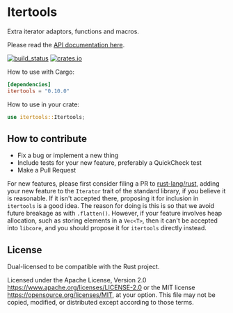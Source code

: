 # Itertools

Extra iterator adaptors, functions and macros.

Please read the [API documentation here](https://docs.rs/itertools/).

[![build_status](https://github.com/rust-itertools/itertools/actions/workflows/ci.yml/badge.svg)](https://github.com/rust-itertools/itertools/actions)
[![crates.io](https://img.shields.io/crates/v/itertools.svg)](https://crates.io/crates/itertools)

How to use with Cargo:

```toml
[dependencies]
itertools = "0.10.0"
```

How to use in your crate:

```rust
use itertools::Itertools;
```

## How to contribute

- Fix a bug or implement a new thing
- Include tests for your new feature, preferably a QuickCheck test
- Make a Pull Request

For new features, please first consider filing a PR to [rust-lang/rust](https://github.com/rust-lang/rust),
adding your new feature to the `Iterator` trait of the standard library, if you believe it is reasonable.
If it isn't accepted there, proposing it for inclusion in ``itertools`` is a good idea.
The reason for doing is this is so that we avoid future breakage as with ``.flatten()``.
However, if your feature involves heap allocation, such as storing elements in a ``Vec<T>``,
then it can't be accepted into ``libcore``, and you should propose it for ``itertools`` directly instead.

## License

Dual-licensed to be compatible with the Rust project.

Licensed under the Apache License, Version 2.0
https://www.apache.org/licenses/LICENSE-2.0 or the MIT license
https://opensource.org/licenses/MIT, at your
option. This file may not be copied, modified, or distributed
except according to those terms.

